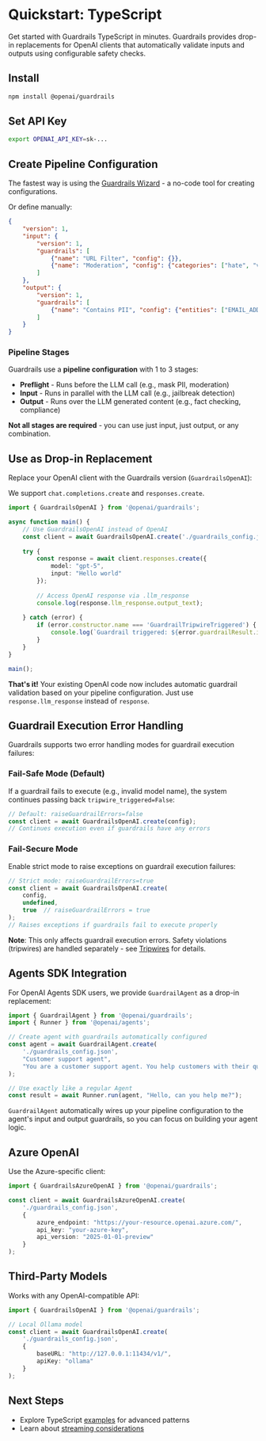 # Quickstart: TypeScript

Get started with Guardrails TypeScript in minutes. Guardrails provides drop-in replacements for OpenAI clients that automatically validate inputs and outputs using configurable safety checks.

## Install

```bash
npm install @openai/guardrails
```

## Set API Key

```bash
export OPENAI_API_KEY=sk-...
```

## Create Pipeline Configuration

The fastest way is using the [Guardrails Wizard](https://guardrails.openai.com/) - a no-code tool for creating configurations.

Or define manually:

```json
{
    "version": 1,
    "input": {
        "version": 1,
        "guardrails": [
            {"name": "URL Filter", "config": {}},
            {"name": "Moderation", "config": {"categories": ["hate", "violence"]}}
        ]
    },
    "output": {
        "version": 1,
        "guardrails": [
            {"name": "Contains PII", "config": {"entities": ["EMAIL_ADDRESS", "PHONE_NUMBER"]}}
        ]
    }
}
```

### Pipeline Stages

Guardrails use a **pipeline configuration** with 1 to 3 stages:

- **Preflight** - Runs before the LLM call (e.g., mask PII, moderation)
- **Input** - Runs in parallel with the LLM call (e.g., jailbreak detection)
- **Output** - Runs over the LLM generated content (e.g., fact checking, compliance)

**Not all stages are required** - you can use just input, just output, or any combination.

## Use as Drop-in Replacement

Replace your OpenAI client with the Guardrails version (`GuardrailsOpenAI`):

We support `chat.completions.create` and `responses.create`.

```typescript
import { GuardrailsOpenAI } from '@openai/guardrails';

async function main() {
    // Use GuardrailsOpenAI instead of OpenAI
    const client = await GuardrailsOpenAI.create('./guardrails_config.json');
    
    try {
        const response = await client.responses.create({
            model: "gpt-5",
            input: "Hello world"
        });
        
        // Access OpenAI response via .llm_response
        console.log(response.llm_response.output_text);
        
    } catch (error) {
        if (error.constructor.name === 'GuardrailTripwireTriggered') {
            console.log(`Guardrail triggered: ${error.guardrailResult.info}`);
        }
    }
}

main();
```

**That's it!** Your existing OpenAI code now includes automatic guardrail validation based on your pipeline configuration. Just use `response.llm_response` instead of `response`.

## Guardrail Execution Error Handling

Guardrails supports two error handling modes for guardrail execution failures:

### Fail-Safe Mode (Default)
If a guardrail fails to execute (e.g., invalid model name), the system continues passing back `tripwire_triggered=False`:

```typescript
// Default: raiseGuardrailErrors=false
const client = await GuardrailsOpenAI.create(config);
// Continues execution even if guardrails have any errors
```

### Fail-Secure Mode
Enable strict mode to raise exceptions on guardrail execution failures:

```typescript
// Strict mode: raiseGuardrailErrors=true
const client = await GuardrailsOpenAI.create(
    config,
    undefined,
    true  // raiseGuardrailErrors = true
);
// Raises exceptions if guardrails fail to execute properly
```

**Note**: This only affects guardrail execution errors. Safety violations (tripwires) are handled separately - see [Tripwires](./tripwires.md) for details.

## Agents SDK Integration

For OpenAI Agents SDK users, we provide `GuardrailAgent` as a drop-in replacement:

```typescript
import { GuardrailAgent } from '@openai/guardrails';
import { Runner } from '@openai/agents';

// Create agent with guardrails automatically configured
const agent = await GuardrailAgent.create(
    './guardrails_config.json',
    "Customer support agent",
    "You are a customer support agent. You help customers with their questions."
);

// Use exactly like a regular Agent
const result = await Runner.run(agent, "Hello, can you help me?");
```

`GuardrailAgent` automatically wires up your pipeline configuration to the agent's input and output guardrails, so you can focus on building your agent logic.

## Azure OpenAI

Use the Azure-specific client:

```typescript
import { GuardrailsAzureOpenAI } from '@openai/guardrails';

const client = await GuardrailsAzureOpenAI.create(
    './guardrails_config.json',
    {
        azure_endpoint: "https://your-resource.openai.azure.com/",
        api_key: "your-azure-key",
        api_version: "2025-01-01-preview"
    }
);
```

## Third-Party Models

Works with any OpenAI-compatible API:

```typescript
import { GuardrailsOpenAI } from '@openai/guardrails';

// Local Ollama model
const client = await GuardrailsOpenAI.create(
    './guardrails_config.json',
    {
        baseURL: "http://127.0.0.1:11434/v1/",
        apiKey: "ollama"
    }
);
```

## Next Steps

- Explore TypeScript [examples](https://github.com/openai/openai-guardrails-js/tree/main/examples) for advanced patterns
- Learn about [streaming considerations](./streaming_output.md)

